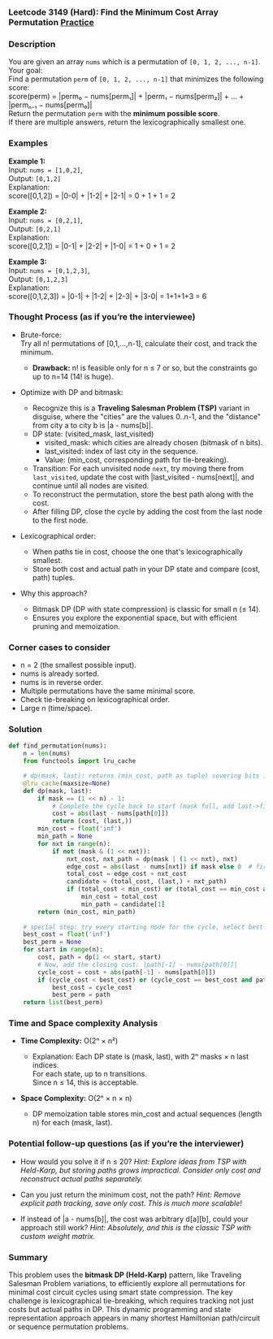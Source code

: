 ### Leetcode 3149 (Hard): Find the Minimum Cost Array Permutation [Practice](https://leetcode.com/problems/find-the-minimum-cost-array-permutation)

### Description  
You are given an array `nums` which is a permutation of `[0, 1, 2, ..., n-1]`.  
Your goal:  
Find a permutation `perm` of `[0, 1, 2, ..., n-1]` that minimizes the following score:  
score(perm) = |perm₀ − nums[perm₁]| + |perm₁ − nums[perm₂]| + ... + |permₙ₋₁ − nums[perm₀]|  
Return the permutation `perm` with the **minimum possible score**.  
If there are multiple answers, return the lexicographically smallest one.

### Examples  

**Example 1:**  
Input: `nums = [1,0,2]`,  
Output: `[0,1,2]`  
Explanation:  
score([0,1,2]) = |0-0| + |1-2| + |2-1| = 0 + 1 + 1 = 2  

**Example 2:**  
Input: `nums = [0,2,1]`,  
Output: `[0,2,1]`  
Explanation:  
score([0,2,1]) = |0-1| + |2-2| + |1-0| = 1 + 0 + 1 = 2  

**Example 3:**  
Input: `nums = [0,1,2,3]`,  
Output: `[0,1,2,3]`  
Explanation:  
score([0,1,2,3]) = |0-1| + |1-2| + |2-3| + |3-0| = 1+1+1+3 = 6  

### Thought Process (as if you’re the interviewee)  
- Brute-force:  
  Try all n! permutations of [0,1,...,n-1], calculate their cost, and track the minimum.  
  - **Drawback:** n! is feasible only for n ≤ 7 or so, but the constraints go up to n=14 (14! is huge).

- Optimize with DP and bitmask:  
  - Recognize this is a **Traveling Salesman Problem (TSP)** variant in disguise, where the "cities" are the values 0..n-1, and the "distance" from city a to city b is |a - nums[b]|.
  - DP state: (visited_mask, last_visited)  
    - visited_mask: which cities are already chosen (bitmask of n bits).
    - last_visited: index of last city in the sequence.
    - Value: (min_cost, corresponding path for tie-breaking).
  - Transition: For each unvisited node `next`, try moving there from `last_visited`, update the cost with |last_visited - nums[next]|, and continue until all nodes are visited.
  - To reconstruct the permutation, store the best path along with the cost.
  - After filling DP, close the cycle by adding the cost from the last node to the first node.

- Lexicographical order:  
  - When paths tie in cost, choose the one that's lexicographically smallest.  
  - Store both cost and actual path in your DP state and compare (cost, path) tuples.

- Why this approach?  
  - Bitmask DP (DP with state compression) is classic for small n (≤ 14).
  - Ensures you explore the exponential space, but with efficient pruning and memoization.

### Corner cases to consider  
- n = 2 (the smallest possible input).
- nums is already sorted.
- nums is in reverse order.
- Multiple permutations have the same minimal score.
- Check tie-breaking on lexicographical order.
- Large n (time/space).

### Solution

```python
def find_permutation(nums):
    n = len(nums)
    from functools import lru_cache

    # dp(mask, last): returns (min_cost, path as tuple) covering bits in mask, ends at 'last'
    @lru_cache(maxsize=None)
    def dp(mask, last):
        if mask == (1 << n) - 1:
            # Complete the cycle back to start (mask full, add last->first edge)
            cost = abs(last - nums[path[0]])
            return (cost, (last,))
        min_cost = float('inf')
        min_path = None
        for nxt in range(n):
            if not (mask & (1 << nxt)):
                nxt_cost, nxt_path = dp(mask | (1 << nxt), nxt)
                edge_cost = abs(last - nums[nxt]) if mask else 0  # first call: edge cost=0
                total_cost = edge_cost + nxt_cost
                candidate = (total_cost, (last,) + nxt_path)
                if (total_cost < min_cost) or (total_cost == min_cost and candidate[1] < min_path):
                    min_cost = total_cost
                    min_path = candidate[1]
        return (min_cost, min_path)
    
    # special step: try every starting node for the cycle, select best answer
    best_cost = float('inf')
    best_perm = None
    for start in range(n):
        cost, path = dp(1 << start, start)
        # Now, add the closing cost: |path[-1] - nums[path[0]]|
        cycle_cost = cost + abs(path[-1] - nums[path[0]])
        if (cycle_cost < best_cost) or (cycle_cost == best_cost and path < best_perm):
            best_cost = cycle_cost
            best_perm = path
    return list(best_perm)
```

### Time and Space complexity Analysis  

- **Time Complexity:** O(2ⁿ × n²)  
  - Explanation: Each DP state is (mask, last), with 2ⁿ masks × n last indices.  
    For each state, up to n transitions.  
    Since n ≤ 14, this is acceptable.

- **Space Complexity:** O(2ⁿ × n × n)  
  - DP memoization table stores min_cost and actual sequences (length n) for each (mask, last).

### Potential follow-up questions (as if you’re the interviewer)  

- How would you solve it if n ≤ 20?
  *Hint: Explore ideas from TSP with Held-Karp, but storing paths grows impractical. Consider only cost and reconstruct actual paths separately.*

- Can you just return the minimum cost, not the path?
  *Hint: Remove explicit path tracking, save only cost. This is much more scalable!*

- If instead of |a - nums[b]|, the cost was arbitrary d[a][b], could your approach still work?
  *Hint: Absolutely, and this is the classic TSP with custom weight matrix.*

### Summary
This problem uses the **bitmask DP (Held-Karp)** pattern, like Traveling Salesman Problem variations, to efficiently explore all permutations for minimal cost circuit cycles using smart state compression. The key challenge is lexicographical tie-breaking, which requires tracking not just costs but actual paths in DP. This dynamic programming and state representation approach appears in many shortest Hamiltonian path/circuit or sequence permutation problems.
